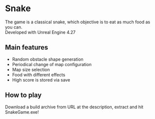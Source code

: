 # Snake
The game is a classical snake, which objective is to eat as much food as you can.  
Developed with Unreal Engine 4.27

## Main features
- Random obstacle shape generation
- Periodical change of map configuration
- Map size selection
- Food with different effects
- High score is stored via save

## How to play
Download a build archive from URL at the description, extract and hit SnakeGame.exe!
